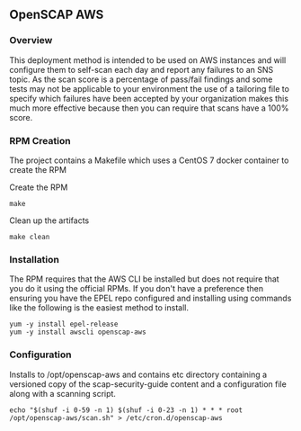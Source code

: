 ## OpenSCAP AWS

### Overview

This deployment method is intended to be used on AWS instances and will configure them to self-scan each day and report 
any failures to an SNS topic. As the scan score is a percentage of pass/fail findings and some tests may not 
be applicable to your environment the use of a tailoring file to specify which failures have been accepted by your 
organization makes this much more effective because then you can require that scans have a 100% score.

### RPM Creation

The project contains a Makefile which uses a CentOS 7 docker container to create the RPM

Create the RPM

    make
    
Clean up the artifacts

    make clean

### Installation

The RPM requires that the AWS CLI be installed but does not require that you do it using the official RPMs. If you 
don't have a preference then ensuring you have the EPEL repo configured and installing using commands like the following
is the easiest method to install.

    yum -y install epel-release
    yum -y install awscli openscap-aws
    
### Configuration

Installs to /opt/openscap-aws and contains etc directory containing a versioned copy of the scap-security-guide 
content and a configuration file along with a scanning script.

    echo "$(shuf -i 0-59 -n 1) $(shuf -i 0-23 -n 1) * * * root /opt/openscap-aws/scan.sh" > /etc/cron.d/openscap-aws
    